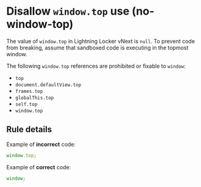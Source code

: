 # Disallow `window.top` use (no-window-top)

The value of `window.top` in Lightning Locker vNext is `null`. To prevent code from breaking, assume that sandboxed code is executing in the topmost window.

The following `window.top` references are prohibited or fixable to `window`:

-   `top`
-   `document.defaultView.top`
-   `frames.top`
-   `globalThis.top`
-   `self.top`
-   `window.top`

## Rule details

Example of **incorrect** code:

```js
window.top;
```

Example of **correct** code:

```js
window;
```
